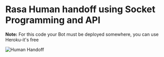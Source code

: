# Rasa Human handoff using Socket Programming and API

**Note:** For this code your Bot must be deployed somewhere, you can use Heroku-it's free

![Human Handoff](https://user-images.githubusercontent.com/63470232/155241049-bd59dc84-a815-47a2-8911-40ab686e118f.png)
